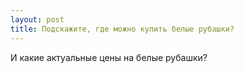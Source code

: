 ```yaml
---
layout: post 
title: Подскажите, где можно купить белые рубашки? 
--- 
```

И какие актуальные цены на белые рубашки?